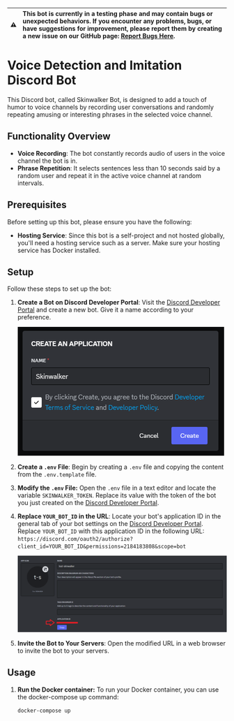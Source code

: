 | :warning:        | This bot is currently in a testing phase and may contain bugs or unexpected behaviors. If you encounter any problems, bugs, or have suggestions for improvement, please report them by creating a new issue on our GitHub page: [Report Bugs Here](https://github.com/ibrahim-kabir/discord-skinwalker-bot/issues).|
|---------------|:------------------------|

# Voice Detection and Imitation Discord Bot

This Discord bot, called Skinwalker Bot, is designed to add a touch of humor to
voice channels by recording user conversations and randomly repeating amusing or
interesting phrases in the selected voice channel.

## Functionality Overview

- **Voice Recording**: The bot constantly records audio of users in the voice
  channel the bot is in.
- **Phrase Repetition**: It selects sentences less than 10 seconds said by a
  random user and repeat it in the active voice channel at random intervals.

## Prerequisites

Before setting up this bot, please ensure you have the following:

- **Hosting Service**: Since this bot is a self-project and not hosted globally,
  you'll need a hosting service such as a server. Make sure your hosting service
  has Docker installed.

## Setup

Follow these steps to set up the bot:

1. **Create a Bot on Discord Developer Portal**: Visit the [Discord Developer
   Portal](https://discord.com/developers/applications) and create a new bot.
   Give it a name according to your preference.

   ![alt text](ressources/create_app.png)

1. **Create a `.env` File**: Begin by creating a `.env` file and copying the
   content from the `.env.template` file.

1. **Modify the `.env` File:** Open the `.env` file in a text editor and locate
   the variable `SKINWALKER_TOKEN`. Replace its value with the token of the bot
   you just created on the [Discord Developer
   Portal](https://discord.com/developers/applications). 

1. **Replace `YOUR_BOT_ID` in the URL**: Locate your bot's application ID in the
   general tab of your bot settings on the [Discord Developer
   Portal](https://discord.com/developers/applications). Replace `YOUR_BOT_ID`
   with this application ID in the following URL:
   `https://discord.com/oauth2/authorize?client_id=YOUR_BOT_ID&permissions=2184183808&scope=bot`

   ![alt text](ressources/app_id.png)

1. **Invite the Bot to Your Servers**: Open the modified URL in a web browser to
   invite the bot to your servers.

## Usage

1. **Run the Docker container:** To run your Docker container, you can use the
   docker-compose up command:
   ```
   docker-compose up
   ```
